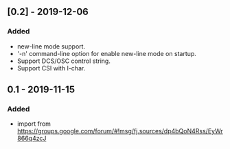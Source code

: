 ## [0.2] - 2019-12-06
### Added
- new-line mode support.
- '-n' command-line option for enable new-line mode on startup.
- Support DCS/OSC control string.
- Support CSI with I-char.

## 0.1 - 2019-11-15
### Added
- import from https://groups.google.com/forum/#!msg/fj.sources/dp4bQoN4Rss/EyWr866q4zcJ

